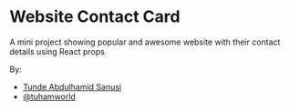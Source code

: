 # Website Contact Card

A mini project showing popular and awesome website with their contact details using React props 


By:

- [Tunde Abdulhamid Sanusi](https://tuhamworld.vercel.app)
- [@tuhamworld](https://twitter.com/tuhamworld)